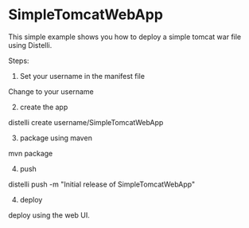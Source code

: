 # SimpleTomcatWebApp

This simple example shows you how to deploy a simple tomcat war file using Distelli.

Steps:

1. Set your username in the manifest file

 Change <username> to your username

2. create the app

  distelli create <lts>username<gts>/SimpleTomcatWebApp

3. package using maven

  mvn package

4. push

  distelli push -m "Initial release of SimpleTomcatWebApp"

4. deploy

  deploy using the web UI.
